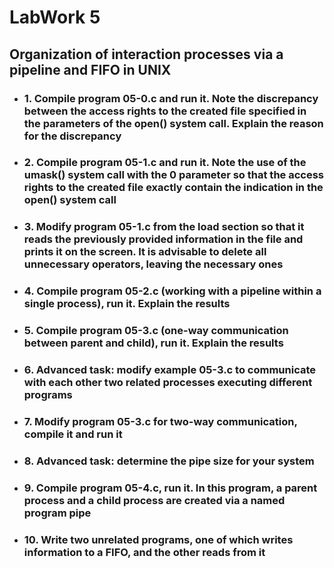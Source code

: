 # LabWork 5

## Organization of interaction processes via a pipeline and FIFO in UNIX

- ### 1. Compile program 05-0.c and run it. Note the discrepancy between the access rights to the created file specified in the parameters of the open() system call. Explain the reason for the discrepancy

- ### 2. Compile program 05-1.c and run it. Note the use of the umask() system call with the 0 parameter so that the access rights to the created file exactly contain the indication in the open() system call

- ### 3. Modify program 05-1.c from the load section so that it reads the previously provided information in the file and prints it on the screen. It is advisable to delete all unnecessary operators, leaving the necessary ones

- ### 4. Compile program 05-2.c (working with a pipeline within a single process), run it. Explain the results

- ### 5. Compile program 05-3.c (one-way communication between parent and child), run it. Explain the results

- ### 6. Advanced task: modify example 05-3.c to communicate with each other two related processes executing different programs

- ### 7. Modify program 05-3.c for two-way communication, compile it and run it

- ### 8. Advanced task: determine the pipe size for your system

- ### 9. Compile program 05-4.c, run it. In this program, a parent process and a child process are created via a named program pipe

- ### 10. Write two unrelated programs, one of which writes information to a FIFO, and the other reads from it
